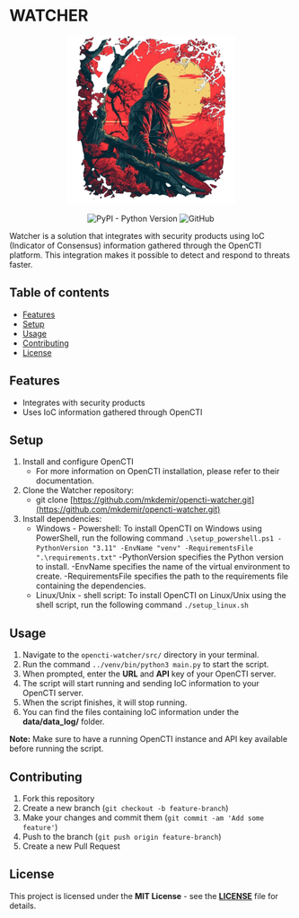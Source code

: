 # WATCHER

<p align="center">
  <img width="300" height="300" src="assets/ninja.png">
</p>

<p align="center">
    <img alt="PyPI - Python Version" src="https://img.shields.io/pypi/pyversions/pycti?color=%2327AE60&style=plastic">
    <img alt="GitHub" src="https://img.shields.io/github/license/mkdemir/opencti-watcher?color=%2334495E&style=plastic">

</p>

Watcher is a solution that integrates with security products using IoC (Indicator of Consensus) information gathered through the OpenCTI platform. This integration makes it possible to detect and respond to threats faster.

## Table of contents

* [Features](#features)
* [Setup](#setup)
* [Usage](#usage)
* [Contributing](#contributing)
* [License](#license)

## Features

* Integrates with security products
* Uses IoC information gathered through OpenCTI

## Setup

1. Install and configure OpenCTI
    * For more information on OpenCTI installation, please refer to their documentation.
2. Clone the Watcher repository:
    * git clone [https://github.com/mkdemir/opencti-watcher.git](https://github.com/mkdemir/opencti-watcher.git)
3. Install dependencies:
    * Windows - Powershell: To install OpenCTI on Windows using PowerShell, run the following command
    `.\setup_powershell.ps1 -PythonVersion "3.11" -EnvName "venv" -RequirementsFile ".\requirements.txt"`
        -PythonVersion specifies the Python version to install.
        -EnvName specifies the name of the virtual environment to create.
        -RequirementsFile specifies the path to the requirements file containing the dependencies.
    * Linux/Unix - shell script: To install OpenCTI on Linux/Unix using the shell script, run the following command
    `./setup_linux.sh`

## Usage

1. Navigate to the `opencti-watcher/src/` directory in your terminal.
2. Run the command `../venv/bin/python3 main.py` to start the script.
3. When prompted, enter the **URL** and **API** key of your OpenCTI server.
4. The script will start running and sending IoC information to your OpenCTI server.
5. When the script finishes, it will stop running.
6. You can find the files containing IoC information under the **data/data_log/** folder.

**Note:** Make sure to have a running OpenCTI instance and API key available before running the script.

## Contributing

1. Fork this repository
2. Create a new branch (`git checkout -b feature-branch`)
3. Make your changes and commit them (`git commit -am 'Add some feature'`)
4. Push to the branch (`git push origin feature-branch`)
5. Create a new Pull Request

## License

This project is licensed under the **MIT License** - see the **[LICENSE](https://github.com/mkdemir/opencti-watcher/blob/main/LICENSE)** file for details.
